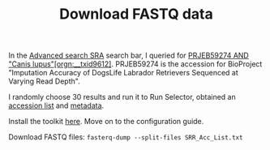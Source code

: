<header>

# Download FASTQ data

</header>

In the [Advanced search SRA](https://www.ncbi.nlm.nih.gov/sra/docs/srasearch) search bar, I queried for [PRJEB59274 AND "Canis lupus"[orgn:__txid9612]](https://www.ncbi.nlm.nih.gov/sra/?term=PRJEB59274+AND+%22Canis+lupus%22%5Borgn%3A__txid9612%5D). PRJEB59274 is the accession for BioProject "Imputation Accuracy of DogsLife Labrador Retrievers Sequenced at Varying Read Depth".

I randomly choose 30 results and run it to Run Selector, obtained an [accession list](SRR_Acc_List.txt) and [metadata](SraRunTable.csv).

Install the toolkit [here](https://github.com/ncbi/sra-tools/wiki/02.-Installing-SRA-Toolkit). Move on to the configuration guide.

Download FASTQ files:
`fasterq-dump --split-files SRR_Acc_List.txt`
